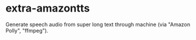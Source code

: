 # extra-amazontts
Generate speech audio from super long text through machine (via "Amazon Polly", "ffmpeg").
